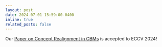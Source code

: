 ```yaml
---
layout: post
date: 2024-07-01 15:59:00-0400
inline: true
related_posts: false
---
```


Our [Paper on Concept Realignment in CBMs](https://arxiv.org/abs/2405.01531) is accepted to ECCV 2024!
